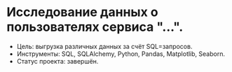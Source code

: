 # Исследование данных о пользователях сервиса "...".

- Цель: выгрузка различных данных за счёт SQL=запросов.
- Инструменты: SQL, SQLAlchemy, Python, Pandas, Matplotlib, Seaborn.
- Статус проекта: завершён.
